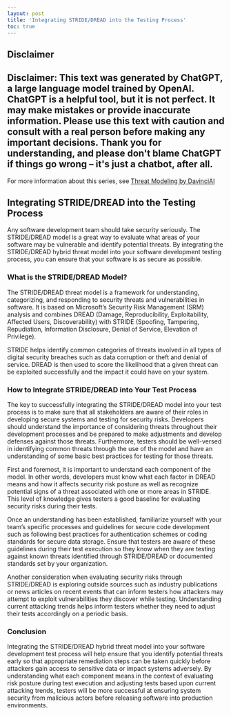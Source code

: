 ```yaml
---
layout: post
title: 'Integrating STRIDE/DREAD into the Testing Process'
toc: true
---
```

## Disclaimer
 Disclaimer: This text was generated by **ChatGPT**, a large language model trained by OpenAI. ChatGPT is a helpful tool, but it is not perfect. It may make mistakes or provide inaccurate information. Please use this text with caution and consult with a real person before making any important decisions. Thank you for understanding, and please don't blame ChatGPT if things go wrong – it's just a chatbot, after all.
---
 For more information about this series, see [Threat Modeling by DavinciAI](../threat-modeling-by-DavinciAI)



## Integrating STRIDE/DREAD into the Testing Process
Any software development team should take security seriously. The STRIDE/DREAD model is a great way to evaluate what areas of your software may be vulnerable and identify potential threats. By integrating the STRIDE/DREAD hybrid threat model into your software development testing process, you can ensure that your software is as secure as possible. 

### What is the STRIDE/DREAD Model? 
The STRIDE/DREAD threat model is a framework for understanding, categorizing, and responding to security threats and vulnerabilities in software. It is based on Microsoft’s Security Risk Management (SRM) analysis and combines DREAD (Damage, Reproducibility, Exploitability, Affected Users, Discoverability) with STRIDE (Spoofing, Tampering, Repudiation, Information Disclosure, Denial of Service, Elevation of Privilege). 

STRIDE helps identify common categories of threats involved in all types of digital security breaches such as data corruption or theft and denial of service. DREAD is then used to score the likelihood that a given threat can be exploited successfully and the impact it could have on your system. 

### How to Integrate STRIDE/DREAD into Your Test Process
The key to successfully integrating the STRIDE/DREAD model into your test process is to make sure that all stakeholders are aware of their roles in developing secure systems and testing for security risks. Developers should understand the importance of considering threats throughout their development processes and be prepared to make adjustments and develop defenses against those threats. Furthermore, testers should be well-versed in identifying common threats through the use of the model and have an understanding of some basic best practices for testing for those threats. 

First and foremost, it is important to understand each component of the model. In other words, developers must know what each factor in DREAD means and how it affects security risk posture as well as recognize potential signs of a threat associated with one or more areas in STRIDE. This level of knowledge gives testers a good baseline for evaluating security risks during their tests. 

Once an understanding has been established, familiarize yourself with your team’s specific processes and guidelines for secure code development such as following best practices for authentication schemes or coding standards for secure data storage. Ensure that testers are aware of these guidelines during their test execution so they know when they are testing against known threats identified through STRIDE/DREAD or documented standards set by your organization. 

Another consideration when evaluating security risks through STRIDE/DREAD is exploring outside sources such as industry publications or news articles on recent events that can inform testers how attackers may attempt to exploit vulnerabilities they discover while testing. Understanding current attacking trends helps inform testers whether they need to adjust their tests accordingly on a periodic basis. 

### Conclusion 
Integrating the STRIDE/DREAD hybrid threat model into your software development test process will help ensure that you identify potential threats early so that appropriate remediation steps can be taken quickly before attackers gain access to sensitive data or impact systems adversely. By understanding what each component means in the context of evaluating risk posture during test execution and adjusting tests based upon current attacking trends, testers will be more successful at ensuring system security from malicious actors before releasing software into production environments.